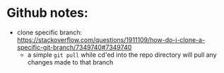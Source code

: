 # Github notes:
- clone specific branch: https://stackoverflow.com/questions/1911109/how-do-i-clone-a-specific-git-branch/7349740#7349740
    - a simple `git pull` while cd'ed into the repo directory will pull any changes made to that branch